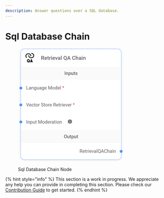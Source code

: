 ```yaml
---
description: Answer questions over a SQL database.
---
```


# Sql Database Chain

<figure><img src="../../../.gitbook/assets/image--40-.png" alt="" width="332"><figcaption><p>Sql Database Chain Node</p></figcaption></figure>

{% hint style="info" %}
This section is a work in progress. We appreciate any help you can provide in completing this section. Please check our [Contribution Guide](../../../contributing/) to get started.
{% endhint %}
